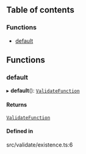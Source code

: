 ## Table of contents

### Functions

- [default](./existence#default)

## Functions

### default

▸ **default**(): [`ValidateFunction`](../Module-types#validatefunction)

#### Returns

[`ValidateFunction`](../Module-types#validatefunction)

#### Defined in

src/validate/existence.ts:6
